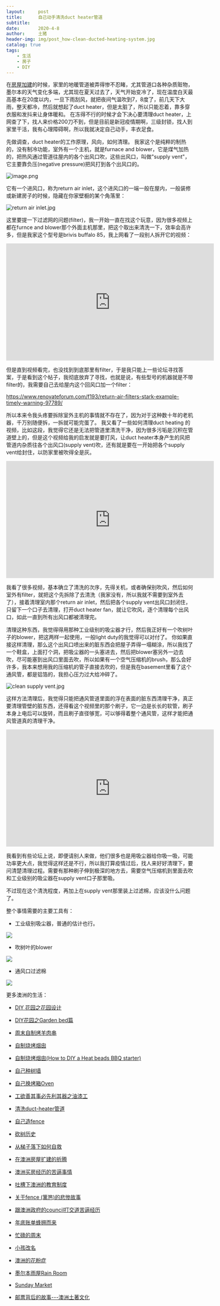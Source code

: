 ```yaml
---
layout:     post
title:      自己动手清洗duct heater管道
subtitle:   
date:       2020-4-8
author:     土猪
header-img: img/post_how-clean-ducted-heating-system.jpg
catalog: true
tags:
    - 生活
    - 房子
    - DIY
---
```



在[房屋加建](http://livinginau.life/2020/03/26/%E5%9C%A8%E6%BE%B3%E6%B4%B2%E6%88%BF%E5%B1%8B%E6%89%A9%E5%BB%BA%E7%9A%84%E6%8A%98%E8%85%BE/)的时候，家里的地暖管道被弄得惨不忍睹，尤其管道口各种杂质赃物，墨尔本的天气变化多端，尤其现在夏天过去了，天气开始变冷了，现在温度白天最高基本在20度以内，一旦下雨刮风，就把夜间气温吹到7，8度了，前几天下大雨，整天都冷，然后就想起了duct heater，但是太脏了，所以只能忍着，靠多穿衣服和发抖来让身体暖和。 在冻得不行的时候才会下决心要清理duct heater，上网查了下，找人来价格200刀不到，但是目前是新冠疫情期啊，三级封锁，找人到家里干活，我有心理障碍啊，所以我就决定自己动手，丰衣足食。 





先做调查，duct heater的工作原理，风向，如何清理。 我家这个是纯粹的制热的，没有制冷功能，室外有一个主机，就是furnace and blower，它是煤气加热的，把热风通过管道往屋内的各个出风口吹，这些出风口，叫做"supply vent"，它主要靠负压(negative pressure)把风打到各个出风口的。

![image.png](https://cdn.steemitimages.com/DQmQqrvCG7TnE9kJ1VptZ3KJ42qdqptvmQoiis6EZVmtZhv/image.png)



它有一个进风口，称为return air inlet，这个进风口的一端一般在屋内，一般装修或新建房子的时候，隐藏在你家壁橱的某个角落里：


![return air inlet.jpg](https://cdn.steemitimages.com/DQmPUuNvo5FXA11CYQLeRD2H6CY9Y7Tjy4xjx7hp1GmNMX6/return%20air%20inlet.jpg)



这里要提一下过滤网的问题(filter)，我一开始一直在找这个玩意，因为很多视频上都在furnce and blower那个外面主机那里，把这个取出来清洗一下，效率会高许多，但是我家这个型号是brivis buffalo 85，我上网看了一段别人拆开它的视频：


<iframe width="560" height="315" src="https://www.youtube.com/embed/R5cE3A8wCSE" frameborder="0" allow="accelerometer; autoplay; encrypted-media; gyroscope; picture-in-picture" allowfullscreen></iframe>

但是直到视频看完，也没找到到底那里有filter，于是我只能上一些论坛寻找答案，于是看到这个帖子，我彻底放弃了寻找，也就是说，有些型号的机器就是不带filter的，我需要自己去给屋内这个回风口加一个filter：


https://www.renovateforum.com/f193/return-air-filters-stark-example-timely-warning-97789/




所以本来令我头疼要拆除室外主机的事情就不存在了，因为对于这种数十年的老机器，千万别随便拆，一拆就可能完蛋了。 我又看了一些如何清理duct heating 的视频，比如这段，我觉得它还是无法把管道里清洗干净，因为很多污垢是沉积在管道壁上的，但是这个视频给我的启发就是要打风，让duct heater本身产生的风把管道内杂质往各个出风口(supply vent)吹，还有就是要在一开始把各个supply vent给封住，以防家里被吹得全是灰。


<iframe width="560" height="315" src="https://www.youtube.com/embed/QdKvKpwGOkk" frameborder="0" allow="accelerometer; autoplay; encrypted-media; gyroscope; picture-in-picture" allowfullscreen></iframe>


我看了很多视频，基本确立了清洗的次序，先得关机，或者确保别吹风，然后如何室外有filter，就把这个先拆除了去清洗（我家没有，所以我就不需要到室外去了），接着清理室内那个return air inlet，然后把各个supply vent出风口封闭住，只留下一个口子去清理，打开duct heater fan，就让它吹风，逐个清理每个出风口，如此一直到所有出风口都被清理完。 




清理这种东西，我觉得得用那种工业级别的吸尘器才行，然后我正好有一个吹树叶子的blower，把这两样一起使用，一般light duty的我觉得可以对付了。 你如果直接这样清理，那么这个出风口喷出来的脏东西会把屋子弄得一塌糊涂，所以我找了一个鞋盒，上面打个洞，把吸尘器的一头塞进去，然后把blower塞另外一边去吹，尽可能塞到出风口里面去吹，所以如果有一个空气压缩机的brush，那么会好许多，我本来想用我的压缩机的管子直接去吹的，但是我在basement里看了这个通风管，都是铝箔的，我担心压力过大给冲碎了。 


![clean supply vent.jpg](https://cdn.steemitimages.com/DQmQPmtouJWcqvMAS37eufdwn1TAAZpNCpjYcLz3CszVQM1/clean%20supply%20vent.jpg)




这样方法清理后，我觉得只能把通风管道里面的浮在表面的脏东西清理干净，真正要清理管壁的脏东西，还得看这个视频里的那个刷子，它一边是长长的软管，刷子本身上电后可以旋转，而且刷子直径够宽，可以够得着整个通风管，这样才能把通风管道真的清理干净。 



<iframe width="560" height="315" src="https://www.youtube.com/embed/ofTyRShuCBw" frameborder="0" allow="accelerometer; autoplay; encrypted-media; gyroscope; picture-in-picture" allowfullscreen></iframe>


我看到有些论坛上说，即便请别人来做，他们很多也是用吸尘器给你吸一吸，可能功率更大点，我觉得这样还是不行，所以我打算疫情过后，找人来好好清理下，要问清楚清理过程。需要有那种刷子伸到极深的地方去，需要空气压缩机到里面去吹和工业级别的吸尘器在supply vent口子那里吸。 



不过现在这个清洗程度，再加上在supply vent那里装上过滤棉，应该没什么问题了。



整个事情需要的主要工具有：



- 工业级别吸尘器，普通的估计也行。

<a target="_blank"  href="https://www.amazon.com/gp/product/B00SWGVICS/ref=as_li_tl?ie=UTF8&camp=1789&creative=9325&creativeASIN=B00SWGVICS&linkCode=as2&tag=holroyd198-20&linkId=a0f8274b1f12385145416201879457db"><img border="0" src="//ws-na.amazon-adsystem.com/widgets/q?_encoding=UTF8&MarketPlace=US&ASIN=B00SWGVICS&ServiceVersion=20070822&ID=AsinImage&WS=1&Format=_SL160_&tag=holroyd198-20" ></a><img src="//ir-na.amazon-adsystem.com/e/ir?t=holroyd198-20&l=am2&o=1&a=B00SWGVICS" width="1" height="1" border="0" alt="" style="border:none !important; margin:0px !important;" />



- 吹树叶的blower



<a target="_blank"  href="https://www.amazon.com/gp/product/B01B79BD6C/ref=as_li_tl?ie=UTF8&camp=1789&creative=9325&creativeASIN=B01B79BD6C&linkCode=as2&tag=holroyd198-20&linkId=6e64ee889e14a942cac7f6bf3ca4b083"><img border="0" src="//ws-na.amazon-adsystem.com/widgets/q?_encoding=UTF8&MarketPlace=US&ASIN=B01B79BD6C&ServiceVersion=20070822&ID=AsinImage&WS=1&Format=_SL160_&tag=holroyd198-20" ></a><img src="//ir-na.amazon-adsystem.com/e/ir?t=holroyd198-20&l=am2&o=1&a=B01B79BD6C" width="1" height="1" border="0" alt="" style="border:none !important; margin:0px !important;" />



- 通风口过滤棉



<a target="_blank"  href="https://www.amazon.com/gp/product/B079MCBJWR/ref=as_li_tl?ie=UTF8&camp=1789&creative=9325&creativeASIN=B079MCBJWR&linkCode=as2&tag=holroyd198-20&linkId=b82beff64aece3cab90e45f4f326ee0c"><img border="0" src="//ws-na.amazon-adsystem.com/widgets/q?_encoding=UTF8&MarketPlace=US&ASIN=B079MCBJWR&ServiceVersion=20070822&ID=AsinImage&WS=1&Format=_SL250_&tag=holroyd198-20" ></a><img src="//ir-na.amazon-adsystem.com/e/ir?t=holroyd198-20&l=am2&o=1&a=B079MCBJWR" width="1" height="1" border="0" alt="" style="border:none !important; margin:0px !important;" />


















更多澳洲的生活：

- [DIY 花园之花园设计](http://livinginau.life/2020/03/30/diy-garden-design/)

- [DIY花园之Garden bed篇](http://livinginau.life/2020/04/17/diy-garden-bed/)

- [周末自制烤羊肉串](http://livinginau.life/2014/03/03/%E5%91%A8%E6%9C%AB%E8%87%AA%E5%88%B6%E7%83%A4%E7%BE%8A%E8%82%89%E4%B8%B2/)

- [自制烧烤烟囱](http://livinginau.life/2014/02/20/%E8%87%AA%E5%88%B6%E7%83%A7%E7%83%A4%E7%83%9F%E5%9B%B1/)

- [自制烧烤烟囱(How to DIY a Heat beads BBQ starter)](https://steemit.com/life/@chenlocus/how-to-diy-a-heat-beads-bbq-starter)

- [自己种树墙](http://livinginau.life/2020/03/10/%E8%87%AA%E5%B7%B1%E7%A7%8D%E6%A0%91%E5%A2%99/)

- [自己换烤箱Oven](http://livinginau.life/2020/02/12/%E8%87%AA%E5%B7%B1%E6%8D%A2oven/)

- [工欲善其事必先利其器之油漆工](http://livinginau.life/2020/04/13/%E5%B7%A5%E6%AC%B2%E5%96%84%E5%85%B6%E4%BA%8B%E5%BF%85%E5%85%88%E5%88%A9%E5%85%B6%E5%99%A8%E4%B9%8B%E6%B2%B9%E6%BC%86%E5%B7%A5/)

- [清洗duct-heater管道](http://livinginau.life/2020/04/08/%E8%87%AA%E5%B7%B1%E5%8A%A8%E6%89%8B%E6%B8%85%E6%B4%97duct-heater%E7%AE%A1%E9%81%93/)

- [自己造fence](http://livinginau.life/2020/01/06/%E7%BB%88%E4%BA%8E%E9%80%A0%E5%A5%BD%E4%BA%86fence/)

- [砍树历史](http://livinginau.life/2019/12/29/%E7%A0%8D%E6%A0%91%E5%8E%86%E5%8F%B2/)

- [从梯子落下如何自救](http://livinginau.life/2020/03/21/%E4%BB%8E%E6%A2%AF%E5%AD%90%E8%90%BD%E4%B8%8B%E5%A6%82%E4%BD%95%E8%87%AA%E6%95%91/)

- [在澳洲房屋扩建的折腾](http://livinginau.life/2020/03/26/%E5%9C%A8%E6%BE%B3%E6%B4%B2%E6%88%BF%E5%B1%8B%E6%89%A9%E5%BB%BA%E7%9A%84%E6%8A%98%E8%85%BE/)

- 
  [澳洲买房经历的苦逼事情](http://livinginau.life/2019/12/18/%E6%BE%B3%E6%B4%B2%E4%B9%B0%E6%88%BF%E7%BB%8F%E5%8E%86%E7%9A%84%E8%8B%A6%E9%80%BC%E4%BA%8B%E6%83%85/)

- 
  [吐槽下澳洲的教育制度](http://livinginau.life/2019/12/13/%E5%90%90%E6%A7%BD%E6%BE%B3%E6%B4%B2%E6%95%99%E8%82%B2%E5%88%B6%E5%BA%A6/)

- [关于fence (篱笆)的悲惨故事](http://livinginau.life/2019/12/01/%E5%85%B3%E4%BA%8Efence%E7%9A%84%E6%82%B2%E6%83%A8%E6%95%85%E4%BA%8B/)

- [跟澳洲政府的council打交道苦逼经历](http://livinginau.life/2019/11/29/%E8%B7%9F%E6%BE%B3%E6%B4%B2%E6%94%BF%E5%BA%9C%E7%9A%84council%E6%89%93%E4%BA%A4%E9%81%93%E8%8B%A6%E9%80%BC%E7%BB%8F%E5%8E%86/)

- [年底账单蜂拥而来](http://livinginau.life/2019/11/29/%E8%B4%A6%E5%8D%95%E8%9C%82%E6%8B%A5%E8%80%8C%E6%9D%A5/)

- [忙碌的周末](http://livinginau.life/2019/11/12/%E5%BF%99%E7%A2%8C%E7%9A%84%E5%91%A8%E6%9C%AB/)

- [小孩改名](http://livinginau.life/2019/11/10/%E5%B0%8F%E5%AD%A9%E6%94%B9%E5%90%8D/)

- [澳洲的花粉症](http://livinginau.life/2018/08/10/%E6%BE%B3%E6%B4%B2%E7%9A%84%E8%8A%B1%E7%B2%89%E7%97%87/)

- [墨尔本雨屋Rain Room](http://livinginau.life/2020/01/13/rain-room/)

- [Sunday Market](http://livinginau.life/2020/01/12/Sunday-Market/)

- [邮票背后的故事---澳洲土著文化](http://livinginau.life/2018/07/10/%E9%82%AE%E7%A5%A8%E8%83%8C%E5%90%8E%E7%9A%84%E6%95%85%E4%BA%8B/)
